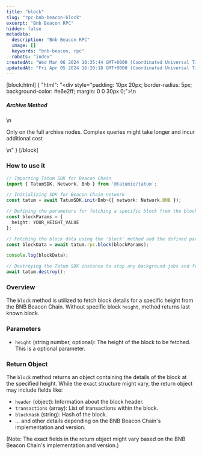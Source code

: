 ```yaml
---
title: "block"
slug: "rpc-bnb-beacon-block"
excerpt: "Bnb Beacon RPC"
hidden: false
metadata: 
  description: "Bnb Beacon RPC"
  image: []
  keywords: "bnb-beacon, rpc"
  robots: "index"
createdAt: "Wed Mar 06 2024 10:35:44 GMT+0000 (Coordinated Universal Time)"
updatedAt: "Fri Apr 05 2024 16:20:18 GMT+0000 (Coordinated Universal Time)"
---
```

[block:html]
{
  "html": "<div style=\"padding: 10px 20px; border-radius: 5px; background-color: #e6e2ff; margin: 0 0 30px 0;\">\n  <h5>Archive Method</h5>\n  <p>Only on the full archive nodes. Complex queries might take longer and incur additional cost</p>\n</div>"
}
[/block]


### How to use it

```typescript
// Importing Tatum SDK for Beacon Chain
import { TatumSDK, Network, Bnb } from '@tatumio/tatum';

// Initializing SDK for Beacon Chain network
const tatum = await TatumSDK.init<Bnb>({ network: Network.BNB });

// Defining the parameters for fetching a specific block from the blockchain
const blockParams = {
  height: YOUR_HEIGHT_VALUE
};

// Fetching the block data using the 'block' method and the defined parameters
const blockData = await tatum.rpc.block(blockParams);

console.log(blockData);

// Destroying the Tatum SDK instance to stop any background jobs and free up resources
await tatum.destroy();

```

### Overview

The `block` method is utilized to fetch block details for a specific height from the BNB Beacon Chain. Without specific block `height`, method returns last known block.

### Parameters

- `height` (string number, optional): The height of the block to be fetched. This is a optional parameter.

### Return Object

The `block` method returns an object containing the details of the block at the specified height. While the exact structure might vary, the return object may include fields like:

- `header` (object): Information about the block header.
- `transactions` (array): List of transactions within the block.
- `blockHash` (string): Hash of the block.
- ... and other details depending on the BNB Beacon Chain's implementation and version.

(Note: The exact fields in the return object might vary based on the BNB Beacon Chain's implementation and version.)

